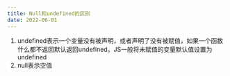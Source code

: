 ```yaml
---
title: Null和undefined的区别
date: 2022-06-01
---
```


1. undefined表示一个变量没有被声明，或者声明了没有被赋值，如果一个函数什么都不返回默认返回undefined。JS一般将未赋值的变量默认值设置为undefined
2. null表示空值